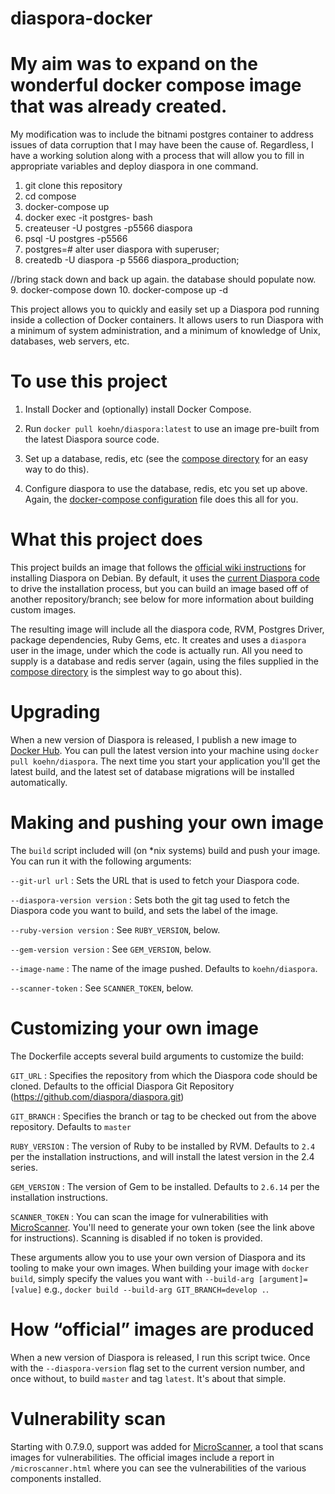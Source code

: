 # diaspora-docker


# My aim was to expand on the wonderful docker compose image that was already created.

My modification was to include the bitnami postgres container to address issues of data corruption that I may have been the cause of.  Regardless, I have
a working solution along with a process that will allow you to fill in appropriate variables and deploy diaspora in one command.

1. git clone this repository
2. cd compose
3. docker-compose up
4. docker exec -it postgres-<loc> bash
5. createuser -U postgres -p5566 diaspora
6. psql -U postgres -p5566
7. postgres=# alter user diaspora with superuser;
8. createdb -U diaspora -p 5566 diaspora_production;

//bring stack down and back up again.  the database should populate now.
9. docker-compose down
10. docker-compose up -d





This project allows you to quickly and easily set up a Diaspora pod running inside a 
collection of Docker containers. It allows users to run
Diaspora with a minimum of system administration, and a minimum of knowledge
of Unix, databases, web servers, etc. 

# To use this project

1. Install Docker and (optionally) install Docker Compose. 

3. Run `docker pull koehn/diaspora:latest` to use an image pre-built from the latest Diaspora source code. 

4. Set up a database, redis, etc (see the [compose directory](https://gitlab.koehn.com/docker/diaspora/tree/master/compose) for an easy way to do this). 

5. Configure diaspora to use the database, redis, etc you set up above. Again, the [docker-compose configuration](https://gitlab.koehn.com/docker/diaspora/tree/master/compose) file does this all for you. 

# What this project does

This project builds an image that follows the [official wiki instructions](https://wiki.diasporafoundation.org/Installation/Debian/Jessie)
for installing Diaspora on Debian. By default, it uses the [current Diaspora code](https://github.com/diaspora/diaspora/tree/master)
to drive the installation process, but you can build an image based off of another 
repository/branch; see below for more information about building custom images. 

The resulting image will include all the diaspora code, RVM, Postgres Driver, package dependencies, 
Ruby Gems, etc. It creates and uses a `diaspora` user in the image, under which the
code is actually run. All you need to supply is a database and redis server (again,
using the files supplied in the [compose directory](https://gitlab.koehn.com/docker/diaspora/tree/master/compose)
is the simplest way to go about this). 

# Upgrading

When a new version of Diaspora is released, I publish a new image to [Docker Hub](https://hub.docker.com/r/koehn/diaspora/).
You can pull the latest version into your machine using `docker pull koehn/diaspora`. 
The next time you start your application you'll get the latest build, and the latest set
of database migrations will be installed automatically.

# Making and pushing your own image
The `build` script included will (on *nix systems) build and push your image. You can run it with the following
arguments: 

`--git-url url`
: Sets the URL that is used to fetch your Diaspora code.

`--diaspora-version version`
: Sets both the git tag used to fetch the Diaspora code you want to build, and sets the label of the image.

`--ruby-version version` 
: See `RUBY_VERSION`, below.

`--gem-version version`
: See `GEM_VERSION`, below.

`--image-name`
: The name of the image pushed. Defaults to `koehn/diaspora`.

`--scanner-token`
: See `SCANNER_TOKEN`, below.

# Customizing your own image

The Dockerfile accepts several build arguments to customize the build:

`GIT_URL`
: Specifies the repository from which the Diaspora code should be cloned. Defaults to
the official Diaspora Git Repository (https://github.com/diaspora/diaspora.git)

`GIT_BRANCH`
: Specifies the branch or tag to be checked out from the above repository. Defaults to
`master`

`RUBY_VERSION`
: The version of Ruby to be installed by RVM. Defaults to `2.4` per the installation
instructions, and will install the latest version in the 2.4 series. 

`GEM_VERSION`
: The version of Gem to be installed. Defaults to `2.6.14` per the installation instructions. 

`SCANNER_TOKEN`
: You can scan the image for vulnerabilities with [MicroScanner](https://github.com/aquasecurity/microscanner).
You'll need to generate your own token (see the link above for instructions). Scanning is disabled
if no token is provided.

These arguments allow you to use your own version of Diaspora and its tooling to make
your own images. When building your image with `docker build`, simply specify the values
you want with `--build-arg [argument]=[value]` e.g., 
`docker build --build-arg GIT_BRANCH=develop .`. 

# How “official” images are produced

When a new version of Diaspora is released, I run this script twice. Once with the `--diaspora-version` 
flag set to the current version number, and once without, to build `master` and tag `latest`. It's
about that simple. 

# Vulnerability scan
Starting with 0.7.9.0, support was added for [MicroScanner](https://github.com/aquasecurity/microscanner), a
tool that scans images for vulnerabilities. The official images include a report in `/microscanner.html`
where you can see the vulnerabilities of the various components installed. 
